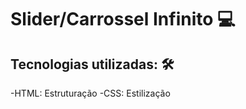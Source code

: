 <h1>Slider/Carrossel Infinito 💻</h1>

<h2>Tecnologias utilizadas: 🛠️</h2>
-HTML: Estruturação
-CSS: Estilização

